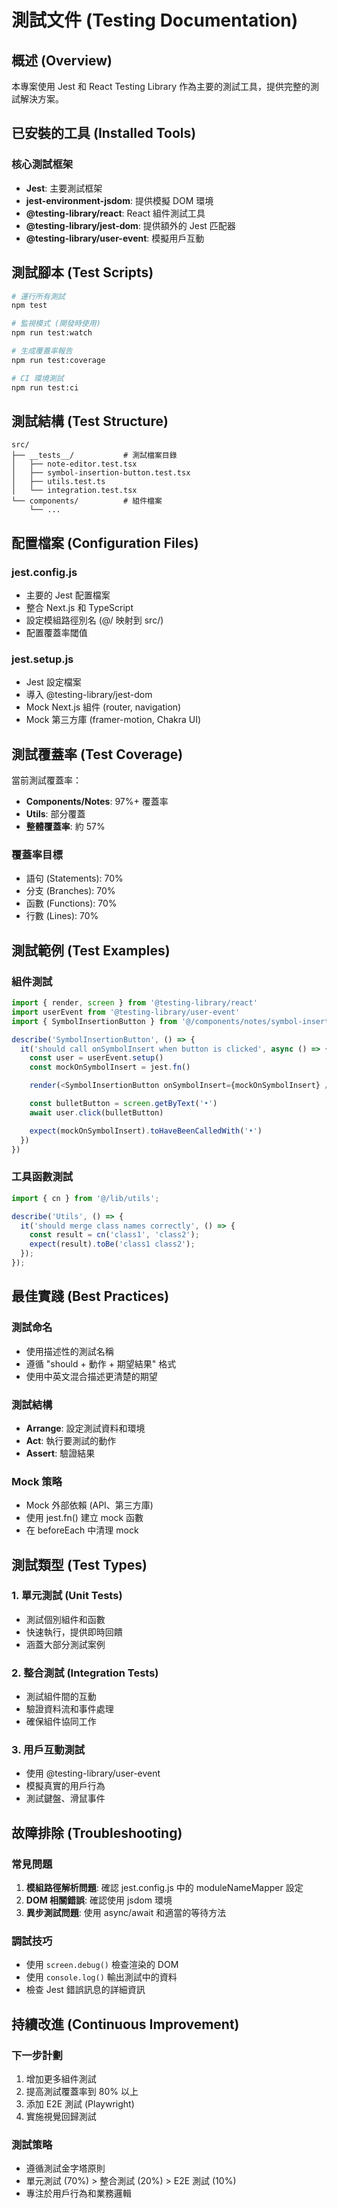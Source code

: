 # 測試文件 (Testing Documentation)

## 概述 (Overview)

本專案使用 Jest 和 React Testing Library 作為主要的測試工具，提供完整的測試解決方案。

## 已安裝的工具 (Installed Tools)

### 核心測試框架

- **Jest**: 主要測試框架
- **jest-environment-jsdom**: 提供模擬 DOM 環境
- **@testing-library/react**: React 組件測試工具
- **@testing-library/jest-dom**: 提供額外的 Jest 匹配器
- **@testing-library/user-event**: 模擬用戶互動

## 測試腳本 (Test Scripts)

```bash
# 運行所有測試
npm test

# 監視模式 (開發時使用)
npm run test:watch

# 生成覆蓋率報告
npm run test:coverage

# CI 環境測試
npm run test:ci
```

## 測試結構 (Test Structure)

```
src/
├── __tests__/           # 測試檔案目錄
│   ├── note-editor.test.tsx
│   ├── symbol-insertion-button.test.tsx
│   ├── utils.test.ts
│   └── integration.test.tsx
└── components/          # 組件檔案
    └── ...
```

## 配置檔案 (Configuration Files)

### jest.config.js

- 主要的 Jest 配置檔案
- 整合 Next.js 和 TypeScript
- 設定模組路徑別名 (@/ 映射到 src/)
- 配置覆蓋率閾值

### jest.setup.js

- Jest 設定檔案
- 導入 @testing-library/jest-dom
- Mock Next.js 組件 (router, navigation)
- Mock 第三方庫 (framer-motion, Chakra UI)

## 測試覆蓋率 (Test Coverage)

當前測試覆蓋率：

- **Components/Notes**: 97%+ 覆蓋率
- **Utils**: 部分覆蓋
- **整體覆蓋率**: 約 57%

### 覆蓋率目標

- 語句 (Statements): 70%
- 分支 (Branches): 70%
- 函數 (Functions): 70%
- 行數 (Lines): 70%

## 測試範例 (Test Examples)

### 組件測試

```typescript
import { render, screen } from '@testing-library/react'
import userEvent from '@testing-library/user-event'
import { SymbolInsertionButton } from '@/components/notes/symbol-insertion-button'

describe('SymbolInsertionButton', () => {
  it('should call onSymbolInsert when button is clicked', async () => {
    const user = userEvent.setup()
    const mockOnSymbolInsert = jest.fn()

    render(<SymbolInsertionButton onSymbolInsert={mockOnSymbolInsert} />)

    const bulletButton = screen.getByText('•')
    await user.click(bulletButton)

    expect(mockOnSymbolInsert).toHaveBeenCalledWith('•')
  })
})
```

### 工具函數測試

```typescript
import { cn } from '@/lib/utils';

describe('Utils', () => {
  it('should merge class names correctly', () => {
    const result = cn('class1', 'class2');
    expect(result).toBe('class1 class2');
  });
});
```

## 最佳實踐 (Best Practices)

### 測試命名

- 使用描述性的測試名稱
- 遵循 "should + 動作 + 期望結果" 格式
- 使用中英文混合描述更清楚的期望

### 測試結構

- **Arrange**: 設定測試資料和環境
- **Act**: 執行要測試的動作
- **Assert**: 驗證結果

### Mock 策略

- Mock 外部依賴 (API、第三方庫)
- 使用 jest.fn() 建立 mock 函數
- 在 beforeEach 中清理 mock

## 測試類型 (Test Types)

### 1. 單元測試 (Unit Tests)

- 測試個別組件和函數
- 快速執行，提供即時回饋
- 涵蓋大部分測試案例

### 2. 整合測試 (Integration Tests)

- 測試組件間的互動
- 驗證資料流和事件處理
- 確保組件協同工作

### 3. 用戶互動測試

- 使用 @testing-library/user-event
- 模擬真實的用戶行為
- 測試鍵盤、滑鼠事件

## 故障排除 (Troubleshooting)

### 常見問題

1. **模組路徑解析問題**: 確認 jest.config.js 中的 moduleNameMapper 設定
2. **DOM 相關錯誤**: 確認使用 jsdom 環境
3. **異步測試問題**: 使用 async/await 和適當的等待方法

### 調試技巧

- 使用 `screen.debug()` 檢查渲染的 DOM
- 使用 `console.log()` 輸出測試中的資料
- 檢查 Jest 錯誤訊息的詳細資訊

## 持續改進 (Continuous Improvement)

### 下一步計劃

1. 增加更多組件測試
2. 提高測試覆蓋率到 80% 以上
3. 添加 E2E 測試 (Playwright)
4. 實施視覺回歸測試

### 測試策略

- 遵循測試金字塔原則
- 單元測試 (70%) > 整合測試 (20%) > E2E 測試 (10%)
- 專注於用戶行為和業務邏輯

